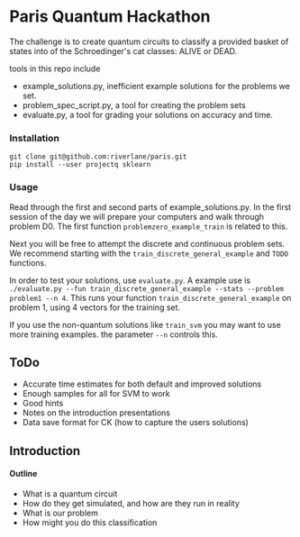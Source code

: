 # Paris Quantum Hackathon

The challenge is to create quantum circuits to classify a provided basket of states into of the Schroedinger's cat classes: ALIVE or DEAD.

tools in this repo include
- example_solutions.py, inefficient example solutions for the problems we set.
- problem_spec_script.py, a tool for creating the problem sets
- evaluate.py, a tool for grading your solutions on accuracy and time.

### Installation

```
git clone git@github.com:riverlane/paris.git
pip install --user projectq sklearn
```

### Usage

Read through the first and second parts of example_solutions.py. In the first session of the day we will prepare your computers and walk through problem D0. The first function `problemzero_example_train` is related to this.

Next you will be free to attempt the discrete and continuous problem sets. We recommend starting with the `train_discrete_general_example` and `TODO` functions.

In order to test your solutions, use `evaluate.py`. A example use is `./evaluate.py --fun train_discrete_general_example --stats --problem problem1 --n 4`. This runs your function `train_discrete_general_example` on problem 1, using 4 vectors for the training set.

If you use the non-quantum solutions like `train_svm` you may want to use more training examples. the parameter `--n` controls this.

## ToDo

- Accurate time estimates for both default and improved solutions
- Enough samples for all for SVM to work
- Good hints
- Notes on the introduction presentations
- Data save format for CK (how to capture the users solutions)

## Introduction

#### Outline

- What is a quantum circuit
- How do they get simulated, and how are they run in reality
- What is our problem
- How might you do this classification
